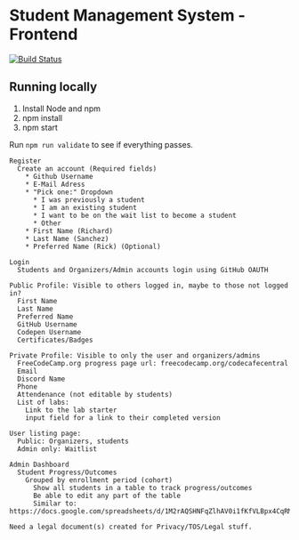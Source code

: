 # Student Management System - Frontend

[![Build Status](https://github.com/freecodeschoolindy/sms/workflows/Build%20Status/badge.svg)](https://github.com/freecodeschoolindy/sms/actions?query=workflow%3A%22Build+Status%22+branch%3Amaster)

## Running locally

1. Install Node and npm
1. npm install
1. npm start

Run `npm run validate` to see if everything passes.


```
Register
  Create an account (Required fields)
    * Github Username
    * E-Mail Adress
    * "Pick one:" Dropdown
      * I was previously a student
      * I am an existing student
      * I want to be on the wait list to become a student
      * Other
    * First Name (Richard)
    * Last Name (Sanchez)
    * Preferred Name (Rick) (Optional)

Login
  Students and Organizers/Admin accounts login using GitHub OAUTH

Public Profile: Visible to others logged in, maybe to those not logged in?
  First Name
  Last Name
  Preferred Name
  GitHub Username
  Codepen Username
  Certificates/Badges

Private Profile: Visible to only the user and organizers/admins
  FreeCodeCamp.org progress page url: freecodecamp.org/codecafecentral
  Email
  Discord Name
  Phone
  Attendenance (not editable by students)
  List of labs:
    Link to the lab starter
    input field for a link to their completed version

User listing page:
  Public: Organizers, students
  Admin only: Waitlist

Admin Dashboard
  Student Progress/Outcomes
    Grouped by enrollment period (cohort)
      Show all students in a table to track progress/outcomes
      Be able to edit any part of the table
      Similar to: https://docs.google.com/spreadsheets/d/1M2rAQSHNFqZlhAV0i1fKfVLBpx4CqRMUzowoGWS_KKQ/edit#gid=0

Need a legal document(s) created for Privacy/TOS/Legal stuff.
```
